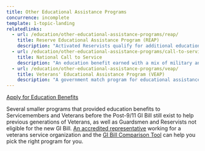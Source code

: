 ```yaml
---
title: Other Educational Assistance Programs
concurrence: incomplete
template: 1-topic-landing
relatedlinks:
  - url: /education/other-educational-assistance-programs/reap/
    title: Reserve Educational Assistance Program (REAP)
    description: "Activated Reservists qualify for additional education benefits."
  - url: /education/other-educational-assistance-programs/call-to-service/
    title: National Call to Service
    description: "An education benefit earned with a mix of military and civilian service."
  - url: /education/other-educational-assistance-programs/veap/
    title: Veterans' Educational Assistance Program (VEAP)
    description: "A government match program for educational assistance." 
---
```


<div class="main" role="main" markdown="0">

<div class="action-bar">
  <div class="row">
    <div class="small-12 columns">
      <a class="usa-button-primary va-button-primary" href="/education/apply-for-education-benefits/">Apply for Education Benefits</a>
    </div>
  </div>
</div>

<div class="section one" markdown="0">
<div class="primary" markdown="0">
<div class="row" markdown="0">
<div class="small-12 columns usa-content" markdown="1">

Several smaller programs that provided education benefits to Servicemembers and Veterans before the Post-9/11 GI Bill still exist to help previous generations of Veterans, as well as Guardsmen and Reservists not eligible for the new GI Bill. [An accredited representative](/disability-benefits/apply-for-benefits/help/index.html) working for a veterans service organization and the [GI Bill Comparison Tool](/gi-bill-comparison-tool/) can help you pick the right program for you.

</div>
</div>
</div>

</div>
